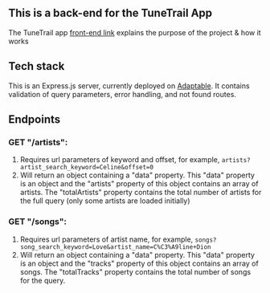 ## This is a back-end for the TuneTrail App

The TuneTrail app [front-end link](https://github.com/adamawalters/artist-song-keyword-searcher/) explains the purpose of the project & how it works

## Tech stack

This is an Express.js server, currently deployed on [Adaptable]([https://spotify-backend-express.netlify.app/](https://spotify-backend.adaptable.app)). It contains validation of query parameters, error handling, and not found routes. 

## Endpoints
### GET "/artists": 
1. Requires url parameters of keyword and offset, for example, `artists?artist_search_keyword=Celine&offset=0`
2. Will return an object containing a "data" property. This "data" property is an object and the "artists" property of this object contains an array of artists. The "totalArtists" property contains the total number of artists for the full query (only some artists are loaded initially)

### GET "/songs": 
1. Requires url parameters of artist name, for example, `songs?song_search_keyword=Love&artist_name=C%C3%A9line+Dion`
2. Will return an object containing a "data" property. This "data" property is an object and the "tracks" property of this object contains an array of songs. The "totalTracks" property contains the total number of songs for the query. 

  


